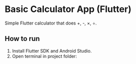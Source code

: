 # Basic Calculator App (Flutter)

Simple Flutter calculator that does +, -, ×, ÷.

## How to run

1. Install Flutter SDK and Android Studio.
2. Open terminal in project folder:
